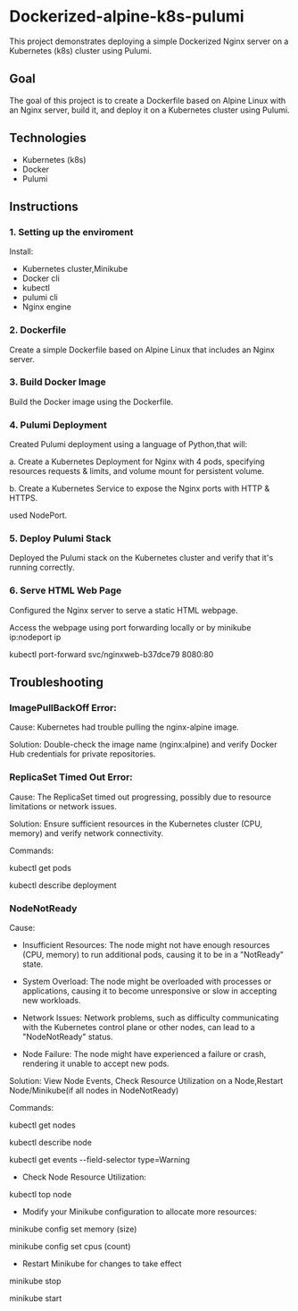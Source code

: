 # Dockerized-alpine-k8s-pulumi
This project demonstrates deploying a simple Dockerized Nginx server on a Kubernetes (k8s) cluster using Pulumi.

## Goal

The goal of this project is to create a Dockerfile based on Alpine Linux with an Nginx server, build it, and deploy it on a Kubernetes cluster using Pulumi.

## Technologies

- Kubernetes (k8s)
- Docker
- Pulumi

## Instructions

### 1. Setting up the enviroment

Install:

- Kubernetes cluster,Minikube 
- Docker cli
- kubectl
- pulumi cli
- Nginx engine

### 2. Dockerfile

Create a simple Dockerfile based on Alpine Linux that includes an Nginx server.

### 3. Build Docker Image

Build the Docker image using the Dockerfile.

### 4. Pulumi Deployment

Created Pulumi deployment using a language of Python,that will:

a. Create a Kubernetes Deployment for Nginx with 4 pods, specifying resources requests & limits, and volume mount for persistent volume.

b. Create a Kubernetes Service to expose the Nginx ports with HTTP & HTTPS.

used NodePort.

### 5. Deploy Pulumi Stack

Deployed the Pulumi stack on the Kubernetes cluster and verify that it's running correctly.



### 6. Serve HTML Web Page

Configured the Nginx server to serve a static HTML webpage.

Access the webpage using port forwarding locally or by minikube ip:nodeport ip

kubectl port-forward svc/nginxweb-b37dce79 8080:80


## Troubleshooting

### ImagePullBackOff Error: ###

Cause: Kubernetes had trouble pulling the nginx-alpine image.

Solution: Double-check the image name (nginx:alpine) and verify Docker Hub credentials for private repositories.

### ReplicaSet Timed Out Error: ###

Cause: The ReplicaSet timed out progressing, possibly due to resource limitations or network issues.

Solution: Ensure sufficient resources in the Kubernetes cluster (CPU, memory) and verify network connectivity.

Commands:

kubectl get pods

kubectl describe deployment <deployment-name>

### NodeNotReady ###
Cause: 
- Insufficient Resources: The node might not have enough resources (CPU, memory) to run additional pods, causing it to be in a "NotReady" state.

- System Overload: The node might be overloaded with processes or applications, causing it to become unresponsive or slow in accepting new workloads.

- Network Issues: Network problems, such as difficulty communicating with the Kubernetes control plane or other nodes, can lead to a "NodeNotReady" status.

- Node Failure: The node might have experienced a failure or crash, rendering it unable to accept new pods.

Solution: View Node Events, Check Resource Utilization on a Node,Restart Node/Minikube(if all nodes in NodeNotReady)

Commands:

kubectl get nodes

kubectl describe node <node-name>

kubectl get events --field-selector type=Warning

- Check Node Resource Utilization:
  
kubectl top node <node-name>

- Modify your Minikube configuration to allocate more resources:
  
minikube config set memory (size)

minikube config set cpus (count)

- Restart Minikube for changes to take effect
  
minikube stop

minikube start

